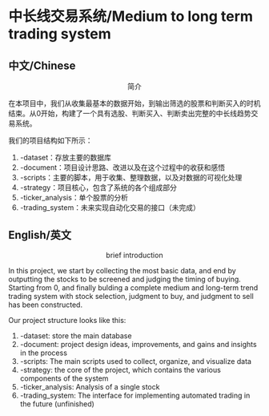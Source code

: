 # 中长线交易系统/Medium to long term trading system

## 中文/Chinese

<center>简介</center>

在本项目中，我们从收集最基本的数据开始，到输出筛选的股票和判断买入的时机结束。从0开始，构建了一个具有选股、判断买入、判断卖出完整的中长线趋势交易系统。

我们的项目结构如下所示：

1. -dataset：存放主要的数据库
2. -document：项目设计思路、改进以及在这个过程中的收获和感悟
3. -scripts：主要的脚本，用于收集、整理数据，以及对数据的可视化处理
4. -strategy：项目核心，包含了系统的各个组成部分
5. -ticker_analysis：单个股票的分析
6. -trading_system：未来实现自动化交易的接口（未完成）

## English/英文

<center>brief introduction</center>

In this project, we start by collecting the most basic data, and end by outputting the stocks to be screened and judging the timing of buying. Starting from 0, and finally bulding a complete medium and long-term trend trading system with stock selection, judgment to buy, and judgment to sell has been constructed.

Our project structure looks like this:

1. -dataset: store the main database
2. -document: project design ideas, improvements, and gains and insights in the process
3. -scripts: The main scripts used to collect, organize, and visualize data
4. -strategy: the core of the project, which contains the various components of the system
5. -ticker_analysis: Analysis of a single stock
6. -trading_system: The interface for implementing automated trading in the future (unfinished)